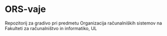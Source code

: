 # ORS-vaje
Repozitorij za gradivo pri predmetu Organizacija računalniških sistemov na Fakulteti za računalništvo in informatiko, UL
